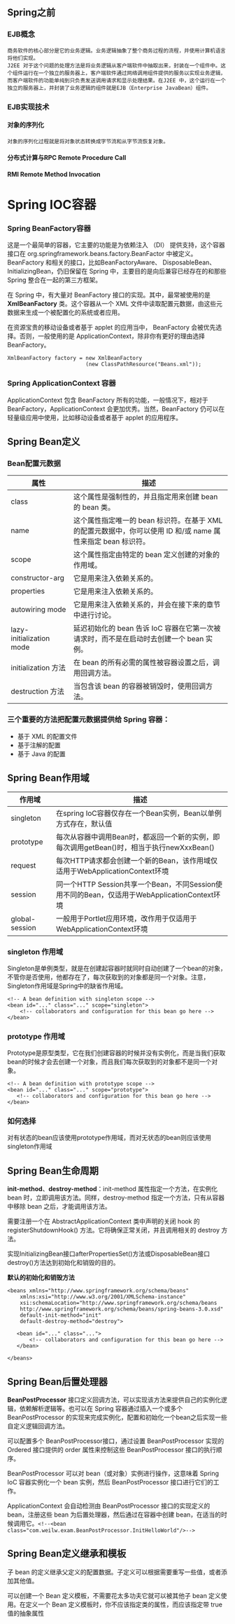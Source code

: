 
## Spring之前
### EJB概念

    商务软件的核心部分是它的业务逻辑。业务逻辑抽象了整个商务过程的流程，并使用计算机语言将他们实现。
    J2EE 对于这个问题的处理方法是将业务逻辑从客户端软件中抽取出来，封装在一个组件中。这个组件运行在一个独立的服务器上，客户端软件通过网络调用组件提供的服务以实现业务逻辑，而客户端软件的功能单纯到只负责发送调用请求和显示处理结果。在J2EE 中，这个运行在一个独立的服务器上，并封装了业务逻辑的组件就是EJB（Enterprise JavaBean）组件。

### EJB实现技术
#### 对象的序列化

    对象的序列化过程就是将对象状态转换成字节流和从字节流恢复对象。

#### 分布式计算与RPC Remote Procedure Call

#### RMI Remote Method Invocation

# Spring IOC容器

### Spring BeanFactory容器
这是一个最简单的容器，它主要的功能是为依赖注入 （DI） 提供支持，这个容器接口在 org.springframework.beans.factory.BeanFactor 中被定义。 BeanFactory 和相关的接口，比如BeanFactoryAware、 DisposableBean、InitializingBean，仍旧保留在 Spring 中，主要目的是向后兼容已经存在的和那些 Spring 整合在一起的第三方框架。

在 Spring 中，有大量对 BeanFactory 接口的实现。其中，最常被使用的是 **XmlBeanFactory** 类。这个容器从一个 XML 文件中读取配置元数据，由这些元数据来生成一个被配置化的系统或者应用。

在资源宝贵的移动设备或者基于 applet 的应用当中， BeanFactory 会被优先选择。否则，一般使用的是 ApplicationContext，除非你有更好的理由选择 BeanFactory。

    XmlBeanFactory factory = new XmlBeanFactory
                             (new ClassPathResource("Beans.xml"));

### Spring ApplicationContext 容器

ApplicationContext 包含 BeanFactory 所有的功能，一般情况下，相对于 BeanFactory，ApplicationContext 会更加优秀。当然，BeanFactory 仍可以在轻量级应用中使用，比如移动设备或者基于 applet 的应用程序。

## Spring Bean定义
### Bean配置元数据
|属性|描述|
|---|---|
|class|这个属性是强制性的，并且指定用来创建 bean 的 bean 类。|
|name|这个属性指定唯一的 bean 标识符。在基于 XML 的配置元数据中，你可以使用 ID 和/或 name 属性来指定 bean 标识符。|
|scope|这个属性指定由特定的 bean 定义创建的对象的作用域。|
|constructor-arg|它是用来注入依赖关系的。|
|properties|它是用来注入依赖关系的。|
|autowiring mode|它是用来注入依赖关系的，并会在接下来的章节中进行讨论。|
|lazy-initialization mode|延迟初始化的 bean 告诉 IoC 容器在它第一次被请求时，而不是在启动时去创建一个 bean 实例。|
|initialization 方法|在 bean 的所有必需的属性被容器设置之后，调用回调方法。|
|destruction 方法|当包含该 bean 的容器被销毁时，使用回调方法。|

### 三个重要的方法把配置元数据提供给 Spring 容器：
- 基于 XML 的配置文件
- 基于注解的配置
- 基于 Java 的配置

## Spring Bean作用域
|作用域|描述|
|---|---|
|singleton|在spring IoC容器仅存在一个Bean实例，Bean以单例方式存在，默认值|
|prototype|每次从容器中调用Bean时，都返回一个新的实例，即每次调用getBean()时，相当于执行newXxxBean()|
|request|每次HTTP请求都会创建一个新的Bean，该作用域仅适用于WebApplicationContext环境|
|session|同一个HTTP Session共享一个Bean，不同Session使用不同的Bean，仅适用于WebApplicationContext环境|
|global-session|一般用于Portlet应用环境，改作用于仅适用于WebApplicationContext环境|

### singleton 作用域
Singleton是单例类型，就是在创建起容器时就同时自动创建了一个bean的对象，不管你是否使用，他都存在了，每次获取到的对象都是同一个对象。注意，Singleton作用域是Spring中的缺省作用域。
```
<!-- A bean definition with singleton scope -->
<bean id="..." class="..." scope="singleton">
    <!-- collaborators and configuration for this bean go here -->
</bean>
```

### prototype 作用域
Prototype是原型类型，它在我们创建容器的时候并没有实例化，而是当我们获取bean的时候才会去创建一个对象，而且我们每次获取到的对象都不是同一个对象。
```
<!-- A bean definition with prototype scope -->
<bean id="..." class="..." scope="prototype">
   <!-- collaborators and configuration for this bean go here -->
</bean>
```

### 如何选择
对有状态的bean应该使用prototype作用域，而对无状态的bean则应该使用singleton作用域

## Spring Bean生命周期
**init-method**、**destroy-method**：init-method 属性指定一个方法，在实例化 bean 时，立即调用该方法。同样，destroy-method 指定一个方法，只有从容器中移除 bean 之后，才能调用该方法。

需要注册一个在 AbstractApplicationContext 类中声明的关闭 hook 的 registerShutdownHook() 方法。它将确保正常关闭，并且调用相关的 destroy 方法。

实现InitializingBean接口afterPropertiesSet()方法或DisposableBean接口destroy()方法达到初始化和销毁的目的。

**默认的初始化和销毁方法**
```
<beans xmlns="http://www.springframework.org/schema/beans"
    xmlns:xsi="http://www.w3.org/2001/XMLSchema-instance"
    xsi:schemaLocation="http://www.springframework.org/schema/beans
    http://www.springframework.org/schema/beans/spring-beans-3.0.xsd"
    default-init-method="init"
    default-destroy-method="destroy">

   <bean id="..." class="...">
       <!-- collaborators and configuration for this bean go here -->
   </bean>

</beans>
```

## Spring Bean后置处理器
**BeanPostProcessor** 接口定义回调方法，可以实现该方法来提供自己的实例化逻辑，依赖解析逻辑等。也可以在 Spring 容器通过插入一个或多个 BeanPostProcessor 的实现来完成实例化，配置和初始化一个bean之后实现一些自定义逻辑回调方法。

可以配置多个 BeanPostProcessor接口，通过设置 BeanPostProcessor 实现的 Ordered 接口提供的 order 属性来控制这些 BeanPostProcessor 接口的执行顺序。

BeanPostProcessor 可以对 bean（或对象）实例进行操作，这意味着 Spring IoC 容器实例化一个 bean 实例，然后 BeanPostProcessor 接口进行它们的工作。

ApplicationContext 会自动检测由 BeanPostProcessor 接口的实现定义的 bean，注册这些 bean 为后置处理器，然后通过在容器中创建 bean，在适当的时候调用它。`<!--<bean class="com.weilw.exam.BeanPostProcessor.InitHelloWorld"/>-->`

## Spring Bean定义继承和模板
子 bean 的定义继承父定义的配置数据。子定义可以根据需要重写一些值，或者添加其他值。

可以创建一个 Bean 定义模板，不需要花太多功夫它就可以被其他子 bean 定义使用。在定义一个 Bean 定义模板时，你不应该指定类的属性，而应该指定带 true 值的抽象属性
